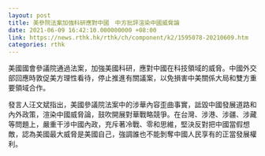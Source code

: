 ```yaml
---
layout: post
title: 美參院法案加強科研應對中國　中方批評渲染中國威脅論
date: 2021-06-09 16:42:10.000000000 +08:00
link: https://news.rthk.hk/rthk/ch/component/k2/1595078-20210609.htm
categories: rthk
---
```


美國國會參議院通過法案，加強美國科研，應對中國在科技領域的威脅。中國外交部回應時敦促美方理性看待，停止推進有關議案，以免損害中美關係大局和雙方重要領域合作。

發言人汪文斌指出，美國參議院法案中的涉華內容歪曲事實，詆毀中國發展道路和內外政策，渲染中國威脅論，鼓吹開展對華戰略競爭。在台灣、涉港、涉疆、涉藏等問題上，嚴重干涉中國內政，充斥著冷戰、零和思維，堅決反對把中國當假想敵，認為美國最大威脅是美國自己，強調誰也不能剝奪中國人民享有的正當發展權利。
